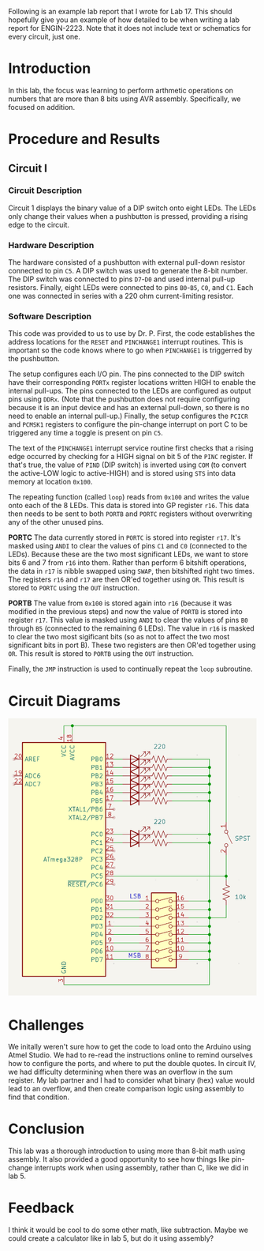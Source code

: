 Following is an example lab report that I wrote for Lab 17. This should hopefully give you an example of how detailed to be when writing a lab report for ENGIN-2223. Note that it does not include text or schematics for every circuit, just one.

# Introduction
In this lab, the focus was learning to perform arthmetic operations on numbers that are more than 8 bits using AVR assembly. Specifically, we focused on addition. 

# Procedure and Results

## Circuit I

### Circuit Description

Circuit 1 displays the binary value of a DIP switch onto eight LEDs. The LEDs only change their values when a pushbutton is pressed, providing a rising edge to the circuit.

### Hardware Description

The hardware consisted of a pushbutton with external pull-down resistor connected to pin `C5`. A DIP switch was used to generate the 8-bit number. The DIP switch was connected to pins `D7`-`D0` and used internal pull-up resistors. Finally, eight LEDs were connected to pins `B0`-`B5`, `C0`, and `C1`. Each one was connected in series with a 220 ohm current-limiting resistor.

### Software Description

This code was provided to us to use by Dr. P. First, the code establishes the address locations for the `RESET` and `PINCHANGE1` interrupt routines. This is important so the code knows where to go when `PINCHANGE1` is triggerred by the pushbutton. 

The setup configures each I/O pin. The pins connected to the DIP switch have their corresponding `PORTx` register locations written HIGH to enable the internal pull-ups. The pins connected to the LEDs are configured as output pins using `DDRx`. (Note that the pushbutton does not require configuring because it is an input device and has an external pull-down, so there is no need to enable an internal pull-up.) Finally, the setup configures the `PCICR` and `PCMSK1` registers to configure the pin-change interrupt on port C to be triggered any time a toggle is present on pin `C5`. 

The text of the `PINCHANGE1` interrupt service routine first checks that a rising edge occurred by checking for a HIGH signal on bit 5 of the `PINC` register. If that's true, the value of `PIND` (DIP switch) is inverted using `COM` (to convert the active-LOW logic to active-HIGH) and is stored using `STS` into data memory at location `0x100`.

The repeating function (called `loop`) reads from `0x100` and writes the value onto each of the 8 LEDs. This data is stored into GP register `r16`. This data then needs to be sent to both `PORTB` and `PORTC` registers without overwriting any of the other unused pins. 

**PORTC** The data currently stored in `PORTC` is stored into register `r17`. It's masked using `ANDI` to clear the values of pins `C1` and `C0` (connected to the LEDs). Because these are the two most significant LEDs, we want to store bits 6 and 7 from `r16` into them. Rather than perform 6 bitshift operations, the data in `r17` is nibble swapped using `SWAP`, then bitshifted right two times. The registers `r16` and `r17` are then OR'ed together using `OR`. This result is stored to `PORTC` using the `OUT` instruction.

**PORTB** The value from `0x100` is stored again into `r16` (because it was modified in the previous steps) and now the value of `PORTB` is stored into register `r17`. This value is masked using `ANDI` to clear the values of pins `B0` through `B5` (connected to the remaining 6 LEDs). The value in `r16` is masked to clear the two most sigificant bits (so as not to affect the two most significant bits in port B). These two registers are then OR'ed together using `OR`. This result is stored to `PORTB` using the `OUT` instruction.

Finally, the `JMP` instruction is used to continually repeat the `loop` subroutine.

# Circuit Diagrams

![Circuit Diagram](example_lab_schematic.png)

# Challenges

We initally weren't sure how to get the code to load onto the Arduino using Atmel Studio. We had to re-read the instructions online to remind ourselves how to configure the ports, and where to put the double quotes. In circuit IV, we had difficulty determining when there was an overflow in the sum register. My lab partner and I had to consider what binary (hex) value would lead to an overflow, and then create comparison logic using assembly to find that condition. 

# Conclusion

This lab was a thorough introduction to using more than 8-bit math using assembly. It also provided a good opportunity to see how things like pin-change interrupts work when using assembly, rather than C, like we did in lab 5.

# Feedback

I think it would be cool to do some other math, like subtraction. Maybe we could create a calculator like in lab 5, but do it using assembly?
